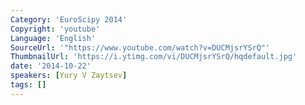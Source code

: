 ```yaml
---
Category: 'EuroScipy 2014'
Copyright: 'youtube'
Language: 'English'
SourceUrl: '"https://www.youtube.com/watch?v=DUCMjsrYSrQ"'
ThumbnailUrl: 'https://i.ytimg.com/vi/DUCMjsrYSrQ/hqdefault.jpg'
date: '2014-10-22'
speakers: [Yury V Zaytsev]
tags: []
---
```


